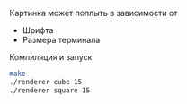 Картинка может поплыть в зависимости от

- Шрифта
- Размера терминала

Компиляция и запуск
```bash
make
./renderer cube 15
./renderer square 15
```